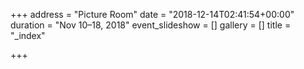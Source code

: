 +++
address = "Picture Room"
date = "2018-12-14T02:41:54+00:00"
duration = "Nov 10–18, 2018"
event_slideshow = []
gallery = []
title = "_index"

+++
